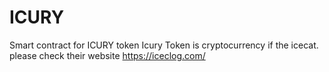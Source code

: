 # ICURY
Smart contract for ICURY token
Icury Token is cryptocurrency if the icecat.
please check their website https://iceclog.com/
